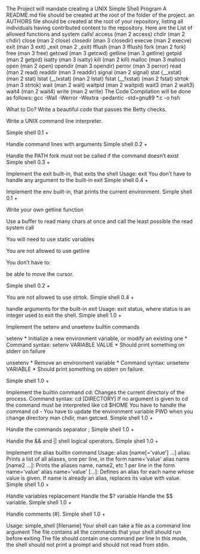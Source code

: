 The Project will mandate creating a UNIX Simple Shell Program
 A README.md file should be created at the root of the folder of the project.
 an AUTHORS file should be created at the root of your repository, listing all individuals having contributed content to the repository.
Here are the List of allowed functions and system calls!
access (man 2 access)
chdir (man 2 chdir)
close (man 2 close)
closedir (man 3 closedir)
execve (man 2 execve)
exit (man 3 exit)
_exit (man 2 _exit)
fflush (man 3 fflush)
fork (man 2 fork)
free (man 3 free)
getcwd (man 3 getcwd)
getline (man 3 getline)
getpid (man 2 getpid)
isatty (man 3 isatty)
kill (man 2 kill)
malloc (man 3 malloc)
open (man 2 open)
opendir (man 3 opendir)
perror (man 3 perror)
read (man 2 read)
readdir (man 3 readdir)
signal (man 2 signal)
stat (__xstat) (man 2 stat)
lstat (__lxstat) (man 2 lstat)
fstat (__fxstat) (man 2 fstat)
strtok (man 3 strtok)
wait (man 2 wait)
waitpid (man 2 waitpid)
wait3 (man 2 wait3)
wait4 (man 2 wait4)
write (man 2 write)
The Code Compilation will be done as follows:
gcc -Wall -Werror -Wextra -pedantic -std=gnu89 *.c -o hsh

What to Do?
 Write a beautiful code that passes the Betty checks.

 Write a UNIX command line interpreter.

 Simple shell 0.1 +

Handle command lines with arguments
 Simple shell 0.2 +

Handle the PATH
fork must not be called if the command doesn’t exist
 Simple shell 0.3 +

Implement the exit built-in, that exits the shell
Usage: exit
You don’t have to handle any argument to the built-in exit
 Simple shell 0.4 +

Implement the env built-in, that prints the current environment.
 Simple shell 0.1 +

Write your own getline function

Use a buffer to read many chars at once and call the least possible the read system call

You will need to use static variables

You are not allowed to use getline

You don’t have to:

be able to move the cursor.

 Simple shell 0.2 +

You are not allowed to use strtok.
 Simple shell 0.4 +

handle arguments for the built-in exit
Usage: exit status, where status is an integer used to exit the shell.
 Simple shell 1.0 +

Implement the setenv and unsetenv builtin commands

setenv * Initialize a new environment variable, or modify an existing one * Command syntax: setenv VARIABLE VALUE * Should print something on stderr on failure

unsetenv * Remove an environment variable * Command syntax: unsetenv VARIABLE * Should print something on stderr on failure.

 Simple shell 1.0 +

Implement the builtin command cd:
Changes the current directory of the process.
Command syntax: cd [DIRECTORY]
If no argument is given to cd the command must be interpreted like cd $HOME
You have to handle the command cd -
You have to update the environment variable PWD when you change directory
man chdir, man getcwd.
 Simple shell 1.0 +

Handle the commands separator ;
 Simple shell 1.0 +

Handle the && and || shell logical operators.
 Simple shell 1.0 +

Implement the alias builtin command
Usage: alias [name[='value'] ...]
alias: Prints a list of all aliases, one per line, in the form name='value'
alias name [name2 ...]: Prints the aliases name, name2, etc 1 per line in the form name='value' alias name='value' [...]: Defines an alias for each name whose value is given. If name is already an alias, replaces its value with value.
 Simple shell 1.0 +

Handle variables replacement
Handle the $? variable
Handle the $$ variable.
 Simple shell 1.0 +

Handle comments (#).
 Simple shell 1.0 +

Usage: simple_shell [filename]
Your shell can take a file as a command line argument
The file contains all the commands that your shell should run before exiting
The file should contain one command per line
In this mode, the shell should not print a prompt and should not read from stdin.
